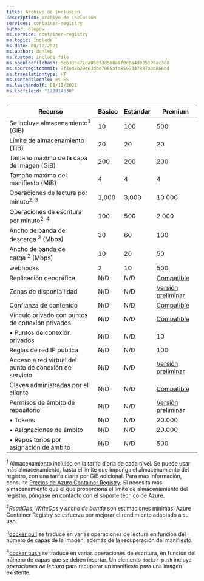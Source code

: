 ```yaml
---
title: Archivo de inclusión
description: archivo de inclusión
services: container-registry
author: dlepow
ms.service: container-registry
ms.topic: include
ms.date: 08/12/2021
ms.author: danlep
ms.custom: include file
ms.openlocfilehash: 5e633bc71da050f3d580a6f0d0a4db25102ac360
ms.sourcegitcommit: 7f3ed8b29e63dbe7065afa8597347887a3b866b4
ms.translationtype: HT
ms.contentlocale: es-ES
ms.lasthandoff: 08/13/2021
ms.locfileid: "122014630"
---
```

| Recurso | Básico | Estándar | Premium |
|---|---|---|---|
| Se incluye almacenamiento<sup>1</sup> (GiB) | 10 | 100 | 500 |
| Límite de almacenamiento (TiB) | 20| 20 | 20 |
| Tamaño máximo de la capa de imagen (GiB) | 200 | 200 | 200 |
| Tamaño máximo del manifiesto (MiB) | 4 | 4 | 4 |
| Operaciones de lectura por minuto<sup>2, 3</sup> | 1,000 | 3,000 | 10 000 |
| Operaciones de escritura por minuto<sup>2, 4</sup> | 100 | 500 | 2\.000 |
| Ancho de banda de descarga <sup>2</sup> (Mbps) | 30 | 60 | 100 |
| Ancho de banda de carga <sup>2</sup> (Mbps) | 10 | 20 | 50 |
| webhooks | 2 | 10 | 500 |
| Replicación geográfica | N/D | N/D | [Compatible][geo-replication] |
| Zonas de disponibilidad | N/D | N/D | [Versión preliminar][zones] |
| Confianza de contenido | N/D | N/D | [Compatible][content-trust] |
| Vínculo privado con puntos de conexión privados | N/D | N/D | [Compatible][plink] |
| &bull; Puntos de conexión privados | N/D | N/D | 10 |
| Reglas de red IP pública | N/D | N/D | 100 |
| Acceso a red virtual del punto de conexión de servicio | N/D | N/D | [Versión preliminar][vnet] |
| Claves administradas por el cliente | N/D | N/D | [Compatible][cmk] |
| Permisos de ámbito de repositorio | N/D | N/D | [Versión preliminar][token]|
| &bull; Tokens | N/D | N/D | 20.000 |
| &bull; Asignaciones de ámbito | N/D | N/D | 20.000 |
| &bull; Repositorios por asignación de ámbito | N/D | N/D | 500 |


<sup>1</sup> Almacenamiento incluido en la tarifa diaria de cada nivel. Se puede usar más almacenamiento, hasta el límite que imponga el almacenamiento del registro, con una tarifa diaria por GiB adicional. Para más información, consulte [Precios de Azure Container Registry][pricing]. Si necesita más almacenamiento que el que proporciona el límite de almacenamiento del registro, póngase en contacto con el soporte técnico de Azure.

<sup>2</sup>*ReadOps*, *WriteOps* y *ancho de banda* son estimaciones mínimas. Azure Container Registry se esfuerza por mejorar el rendimiento adaptado a su uso.

<sup>3</sup>[docker pull](https://docs.docker.com/registry/spec/api/#pulling-an-image) se traduce en varias operaciones de lectura en función del número de capas de la imagen, además de la recuperación del manifiesto.

<sup>4</sup>[docker push](https://docs.docker.com/registry/spec/api/#pushing-an-image) se traduce en varias operaciones de escritura, en función del número de capas que se deben insertar. Un elemento `docker push` incluye *operaciones de lectura* para recuperar un manifiesto para una imagen existente.

<!-- LINKS - External -->
[pricing]: https://azure.microsoft.com/pricing/details/container-registry/

<!-- LINKS - Internal -->
[geo-replication]: ../articles/container-registry/container-registry-geo-replication.md
[content-trust]: ../articles/container-registry/container-registry-content-trust.md
[vnet]: ../articles/container-registry/container-registry-vnet.md
[plink]: ../articles/container-registry/container-registry-private-link.md
[cmk]: ../articles/container-registry/container-registry-customer-managed-keys.md
[token]: ../articles/container-registry/container-registry-repository-scoped-permissions.md
[zones]: ../articles/container-registry/zone-redundancy.md
